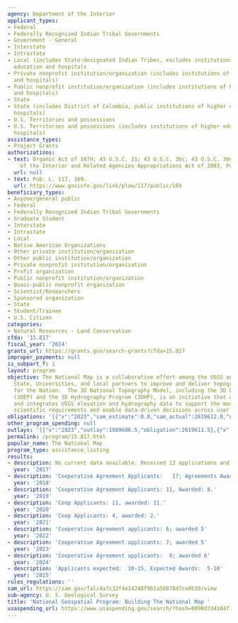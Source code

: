 ```yaml
---
agency: Department of the Interior
applicant_types:
- Federal
- Federally Recognized Indian Tribal Governments
- Government - General
- Interstate
- Intrastate
- Local (includes State-designated Indian Tribes, excludes institutions of higher
  education and hospitals
- Private nonprofit institution/organization (includes institutions of higher education
  and hospitals)
- Public nonprofit institution/organization (includes institutions of higher education
  and hospitals)
- State
- State (includes District of Columbia, public institutions of higher education and
  hospitals)
- U.S. Territories and possessions
- U.S. Territories and possessions (includes institutions of higher education and
  hospitals)
assistance_types:
- Project Grants
authorizations:
- text: Organic Act of 1879; 43 U.S.C. 31; 43 U.S.C. 36c; 43 U.S.C. 36d; Department
    of the Interior and Related Agencies Appropriations Act of 2003, Public Law 108-7.
  url: null
- text: Pub. L. 117, 169.
  url: https://www.govinfo.gov/link/plaw/117/public/169
beneficiary_types:
- Anyone/general public
- Federal
- Federally Recognized Indian Tribal Governments
- Graduate Student
- Interstate
- Intrastate
- Local
- Native American Organizations
- Other private institution/organization
- Other public institution/organization
- Private nonprofit institution/organization
- Profit organization
- Public nonprofit institution/organization
- Quasi-public nonprofit organization
- Scientist/Researchers
- Sponsored organization
- State
- Student/Trainee
- U.S. Citizen
categories:
- Natural Resources - Land Conservation
cfda: '15.817'
fiscal_year: '2024'
grants_url: https://grants.gov/search-grants?cfda=15.817
improper_payments: null
is_subpart_f: 1
layout: program
objective: The National Map is a collaborative effort among the USGS and other Federal,
  State, Universities, and local partners to improve and deliver topographic information
  for the Nation.  The 3D National Topography Model, including the 3D Elevation Program
  (3DEP) and the 3D Hydrography Program (3DHP), is an initiative that updates, improves,
  and integrates USGS elevation and hydrography data to support the most demanding
  scientific requirements and enable data-driven decisions across user communities.
obligations: '[{"x":"2023","sam_estimate":0.0,"sam_actual":2619612.0,"usa_spending_actual":2619542.67},{"x":"2024","sam_estimate":0.0,"sam_actual":2679444.0,"usa_spending_actual":2679442.87},{"x":"2025","sam_estimate":0.0,"sam_actual":2679444.0,"usa_spending_actual":0.0}]'
other_program_spending: null
outlays: '[{"x":"2023","outlay":1989606.5,"obligation":2619611.5},{"x":"2024","outlay":67650.0,"obligation":2679443.97},{"x":"2025","outlay":0.0,"obligation":0.0}]'
permalink: /program/15.817.html
popular_name: The National Map
program_type: assistance_listing
results:
- description: No current data available. Received 13 applications and issued 11 awards
  year: '2017'
- description: 'Cooperative Agreement Applicants:   17; Agreements Awarded: 13'
  year: '2018'
- description: 'Cooperative Agreement Applicants: 11, Awarded: 8.'
  year: '2019'
- description: 'Coop Applicants: 11, awarded: 11.'
  year: '2020'
- description: 'Coop Applicants: 4, awarded: 2.'
  year: '2021'
- description: 'Cooperative Agreement applicants: 6; awarded 5'
  year: '2022'
- description: 'Cooperative Agreement applicants: 7; awarded 5'
  year: '2023'
- description: 'Cooperative Agreement applicants:  8; awarded 6'
  year: '2024'
- description: 'Applicants expected:  10-15, Expected Awards:  5-10'
  year: '2025'
rules_regulations: ''
sam_url: https://sam.gov/fal/4a7c32f4e14248f9b1a58878d7ce8b39/view
sub-agency: U. S. Geological Survey
title: 'National Geospatial Program: Building The National Map '
usaspending_url: https://www.usaspending.gov/search/?hash=0090d7d4104f12792cae74ee14265329
---
```


